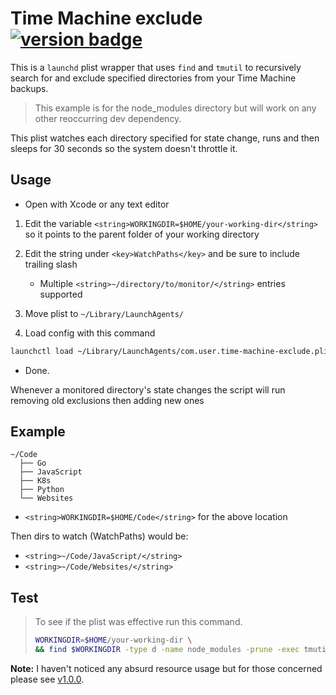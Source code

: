 # Time Machine exclude [![version badge](https://img.shields.io/github/release/dev01d/tm-exclude.svg?style=flat)](https://github.com/dev01d/tm-exclude/releases)

This is a `launchd` plist wrapper that uses `find` and `tmutil` to recursively search for and exclude specified directories from your Time Machine backups.

> This example is for the node_modules directory but will work on any other reoccurring dev dependency.

This plist watches each directory specified for state change, runs and then sleeps for 30 seconds so the system doesn't throttle it.

## Usage

- Open with Xcode or any text editor

1. Edit the variable `<string>WORKINGDIR=$HOME/your-working-dir</string>` so it points to the parent folder of your working directory

2. Edit the string under `<key>WatchPaths</key>` and be sure to include trailing slash

   - Multiple `<string>~/directory/to/monitor/</string>` entries supported

3. Move plist to `~/Library/LaunchAgents/`

4. Load config with this command

```bash
launchctl load ~/Library/LaunchAgents/com.user.time-machine-exclude.plist
```

- Done.

Whenever a monitored directory's state changes the script will run removing old exclusions then adding new ones

## Example

```shell
~/Code
  ├── Go
  ├── JavaScript
  ├── K8s
  ├── Python
  └── Websites
```

- `<string>WORKINGDIR=$HOME/Code</string>` for the above location

Then dirs to watch (WatchPaths) would be:

- `<string>~/Code/JavaScript/</string>`
- `<string>~/Code/Websites/</string>`

## Test

> To see if the plist was effective run this command.
>
> ```bash
> WORKINGDIR=$HOME/your-working-dir \
> && find $WORKINGDIR -type d -name node_modules -prune -exec tmutil isexcluded {} +
> ```

**Note:** I haven't noticed any absurd resource usage but for those concerned please see [v1.0.0](https://github.com/dev01d/tm-exclude/releases/tag/1.0.0).
